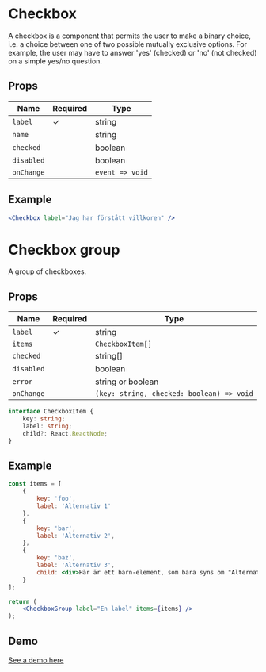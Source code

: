 # Checkbox

A checkbox is a component that permits the user to make a binary choice, i.e. a choice between one of two possible mutually exclusive options. For example, the user may have to answer 'yes' (checked) or 'no' (not checked) on a simple yes/no question.

## Props

| Name          | Required  | Type            |
|---------------|-----------|-----------------|
| `label`       |     ✓     | string          |
| `name`        |           | string          |
| `checked`     |           | boolean         |
| `disabled`    |           | boolean         |
| `onChange`    |           | `event => void` |

## Example

```jsx
<Checkbox label="Jag har förstått villkoren" />
```

# Checkbox group

A group of checkboxes.

## Props

| Name          | Required  | Type                                      |
|---------------|-----------|-------------------------------------------|
| `label`       |     ✓     | string                                    |
| `items`       |           | `CheckboxItem[]`                          |
| `checked`     |           | string[]                                  |
| `disabled`    |           | boolean                                   |
| `error`       |           | string or boolean                         |
| `onChange`    |           | `(key: string, checked: boolean) => void` |

```typescript
interface CheckboxItem {
    key: string;
    label: string;
    child?: React.ReactNode;
}
```

## Example

```jsx
const items = [
    {
        key: 'foo',
        label: 'Alternativ 1'
    },
    {
        key: 'bar',
        label: 'Alternativ 2',
    },
    {
        key: 'baz',
        label: 'Alternativ 3',
        child: <div>Här är ett barn-element, som bara syns om "Alternativ 3" är markerat</div>
    }
];

return (
    <CheckboxGroup label="En label" items={items} />
);
```

## Demo

[See a demo here](https://collector-bank.github.io/collector-portal-framework/?selectedKind=Components&selectedStory=Checkbox)
